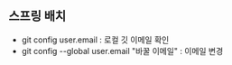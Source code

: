 ## 스프링 배치

* git config user.email : 로컬 깃 이메일 확인
* git config --global user.email "바꿀 이메일" : 이메일 변경
